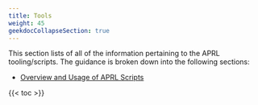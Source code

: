 ```yaml
---
title: Tools
weight: 45
geekdocCollapseSection: true
---
```


This section lists of all of the information pertaining to the APRL tooling/scripts. The guidance is broken down into the following sections:

- [Overview and Usage of APRL Scripts](/Azure-Proactive-Resiliency-Library-v2/docs/content/tools/script-overviews/_index.md)

{{< toc >}}


